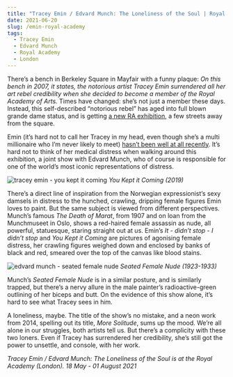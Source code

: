 ```yaml
---
title: "Tracey Emin / Edvard Munch: The Loneliness of the Soul | Royal Academy"
date: 2021-06-20
slug: /emin-royal-academy
tags:
  - Tracey Emin
  - Edvard Munch
  - Royal Academy
  - London
---
```


There’s a bench in Berkeley Square in Mayfair with a funny plaque: *On this bench in 2007, it states, the notorious artist Tracey Emin surrendered all her art rebel credibility when she decided to become a member of the Royal Academy of Arts.* Times have changed: she’s not just a member these days. Instead, this self-described “notorious rebel” has aged into full blown grande dame status, and is getting [a new RA exhibition](https://www.royalacademy.org.uk/exhibition/tracey-emin-edvard-munch), a few streets away from the square.

Emin (it’s hard not to call her Tracey in my head, even though she’s a multi millionaire who I’m never likely to meet) [hasn’t been well at all recently](https://www.thetimes.co.uk/article/tracey-emin-on-her-secret-cancer-battle-to-get-past-christmas-would-be-good-r00rsb5h8). It’s hard not to think of her medical distress when walking around this exhibition, a joint show with Edvard Munch, who of course is responsible for one of the world’s most iconic representations of distress.

![tracey emin - you kept it coming](/emin-royal-academy-1.jpg)
*You Kept it Coming (2019)*

There’s a direct line of inspiration from the Norwegian expressionist’s sexy damsels in distress to the hunched, crawling, dripping female figures Emin loves to paint. But the same subject is viewed from different perspectives. Munch’s famous *The Death of Marat*, from 1907 and on loan from the Munchmuseet in Oslo, shows a red-haired female assassin as nude, all powerful, statuesque, staring straight out at us. Emin’s *It - didn’t stop - I didn’t stop* and *You Kept it Coming* are pictures of agonising female distress, her crawling figures weighed down and enclosed by banks of black and red, smeared over the top of the canvas like blood stains.

![edvard munch - seated female nude](/emin-royal-academy-2.jpg)
*Seated Female Nude (1923-1933)*

Munch’s *Seated Female Nude* is in a similar posture, and is similarly trapped, but there’s a nervy allure in the male painter’s radioactive-green outlining of her biceps and butt. On the evidence of this show alone, it’s hard to see what Tracey sees in him.

A loneliness, maybe. The title of the show’s no mistake, and a neon work from 2014, spelling out its title, *More Solitude*, sums up the mood. We’re all alone in our struggles, both artists tell us. But there’s a complicity with these two loners. Even if Tracey has surrendered her credibility, she’s still got the power to unsettle, and console, with her work.

*Tracey Emin / Edvard Munch: The Loneliness of the Soul is at the Royal Academy (London). 18 May - 01 August 2021*
